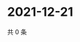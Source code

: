 # 2021-12-21

共 0 条

<!-- BEGIN WEIBO -->
<!-- 最后更新时间 Tue Dec 21 2021 06:14:39 GMT+0800 (China Standard Time) -->

<!-- END WEIBO -->
